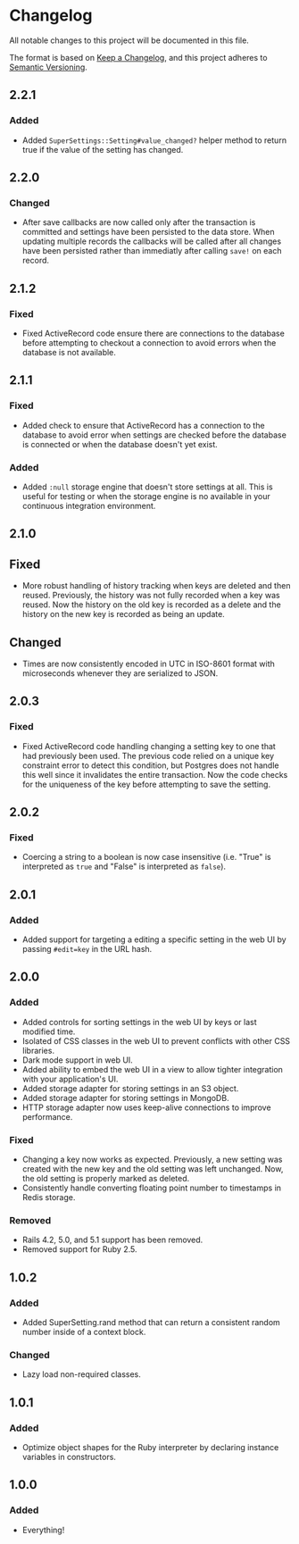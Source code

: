 # Changelog
All notable changes to this project will be documented in this file.

The format is based on [Keep a Changelog](https://keepachangelog.com/en/1.0.0/),
and this project adheres to [Semantic Versioning](https://semver.org/spec/v2.0.0.html).

## 2.2.1

### Added

- Added `SuperSettings::Setting#value_changed?` helper method to return true if the value of the setting has changed.

## 2.2.0

### Changed

- After save callbacks are now called only after the transaction is committed and settings have been persisted to the data store. When updating multiple records the callbacks will be called after all changes have been persisted rather than immediatly after calling `save!` on each record.

## 2.1.2

### Fixed

- Fixed ActiveRecord code ensure there are connections to the database before attempting to checkout a connection to avoid errors when the database is not available.

## 2.1.1

### Fixed

- Added check to ensure that ActiveRecord has a connection to the database to avoid error when settings are checked before the database is connected or when the database doesn't yet exist.

### Added

- Added `:null` storage engine that doesn't store settings at all. This is useful for testing or when the storage engine is no available in your continuous integration environment.

## 2.1.0

## Fixed

- More robust handling of history tracking when keys are deleted and then reused. Previously, the history was not fully recorded when a key was reused. Now the history on the old key is recorded as a delete and the history on the new key is recorded as being an update.

## Changed

- Times are now consistently encoded in UTC in ISO-8601 format with microseconds whenever they are serialized to JSON.

## 2.0.3

### Fixed

- Fixed ActiveRecord code handling changing a setting key to one that had previously been used. The previous code relied on a unique key constraint error to detect this condition, but Postgres does not handle this well since it invalidates the entire transaction. Now the code checks for the uniqueness of the key before attempting to save the setting.

## 2.0.2

### Fixed

- Coercing a string to a boolean is now case insensitive (i.e. "True" is interpreted as `true` and "False" is interpreted as `false`).

## 2.0.1

### Added

- Added support for targeting a editing a specific setting in the web UI by passing `#edit=key` in the URL hash.

## 2.0.0

### Added

- Added controls for sorting settings in the web UI by keys or last modified time.
- Isolated of CSS classes in the web UI to prevent conflicts with other CSS libraries.
- Dark mode support in web UI.
- Added ability to embed the web UI in a view to allow tighter integration with your application's UI.
- Added storage adapter for storing settings in an S3 object.
- Added storage adapter for storing settings in MongoDB.
- HTTP storage adapter now uses keep-alive connections to improve performance.

### Fixed

- Changing a key now works as expected. Previously, a new setting was created with the new key and the old setting was left unchanged. Now, the old setting is properly marked as deleted.
- Consistently handle converting floating point number to timestamps in Redis storage.

### Removed

- Rails 4.2, 5.0, and 5.1 support has been removed.
- Removed support for Ruby 2.5.

## 1.0.2

### Added

- Added SuperSetting.rand method that can return a consistent random number inside of a context block.

### Changed

- Lazy load non-required classes.

## 1.0.1

### Added
- Optimize object shapes for the Ruby interpreter by declaring instance variables in constructors.

## 1.0.0

### Added
- Everything!
